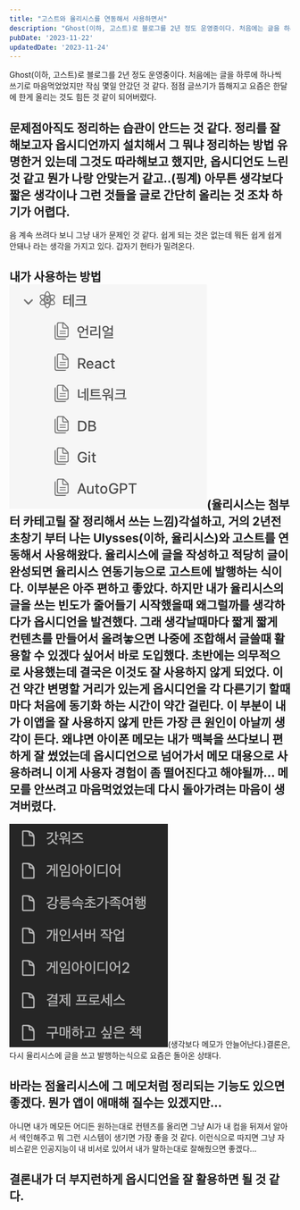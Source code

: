 ```yaml
---
title: "고스트와 율리시스를 연동해서 사용하면서"
description: "Ghost(이하, 고스트)로 블로그를 2년 정도 운영중이다. 처음에는 글을 하루에 하나씩 쓰기로 마음먹었었지만 작심 몇일 안갔던 것 같다. 점점 글쓰기가 뜸해지고 요즘은 한달에 한게 올리는 것도 힘든 것 같이 되어버렸다.   문제점  아직도 정리하는 습관이 안드는 것 같다. 정리를 잘해..."
pubDate: '2023-11-22'
updatedDate: '2023-11-24'
---
```


Ghost(이하, 고스트)로 블로그를 2년 정도 운영중이다. 처음에는 글을 하루에 하나씩 쓰기로 마음먹었었지만 작심 몇일 안갔던 것 같다. 점점 글쓰기가 뜸해지고 요즘은 한달에 한게 올리는 것도 힘든 것 같이 되어버렸다.
## 문제점아직도 정리하는 습관이 안드는 것 같다. 정리를 잘해보고자 옵시디언까지 설치해서 그 뭐냐 정리하는 방법 유명한거 있는데 그것도 따라해보고 했지만, 옵시디언도 느린것 같고 뭔가 나랑 안맞는거 같고..(핑계) 아무튼 생각보다 짧은 생각이나 그런 것들을 글로 간단히 올리는 것 조차 하기가 어렵다.
음 계속 쓰려다 보니 그냥 내가 문제인 것 같다. 쉽게 되는 것은 없는데 뭐든 쉽게 쉽게 안돼나 라는 생각을 가지고 있다. 갑자기 현타가 밀려온다.
## 내가 사용하는 방법![(율리시스는 첨부터 카테고릴 잘 정리해서 쓰는 느낌)](/content/images/2023/11/DraggedImage-6.png)(율리시스는 첨부터 카테고릴 잘 정리해서 쓰는 느낌)각설하고, 거의 2년전 초창기 부터 나는 Ulysses(이하, 율리시스)와 고스트를 연동해서 사용해왔다. 율리시스에 글을 작성하고 적당히 글이 완성되면 율리시스 연동기능으로 고스트에 발행하는 식이다. 이부분은 아주 편하고 좋았다. 하지만 내가 율리시스의 글을 쓰는 빈도가 줄어들기 시작했을때 왜그럴까를 생각하다가 옵시디언을 발견했다. 그래 생각날때마다 짧게 짧게 컨텐츠를 만들어서 올려놓으면 나중에 조합해서 글쓸때 활용할 수 있겠다 싶어서 바로 도입했다. 초반에는 의무적으로 사용했는데 결국은 이것도 잘 사용하지 않게 되었다. 이건 약간 변명할 거리가 있는게 옵시디언을 각 다른기기 할때마다 처음에 동기화 하는 시간이 약간 걸린다. 이 부분이 내가 이앱을 잘 사용하지 않게 만든 가장 큰 원인이 아날끼 생각이 든다. 왜냐면 아이폰 메모는 내가 맥북을 쓰다보니 편하게 잘 썼었는데 옵시디언으로 넘어가서 메모 대용으로 사용하려니 이게 사용자 경험이 좀 떨어진다고 해야될까… 메모를 안쓰려고 마음먹었었는데 다시 돌아가려는 마음이 생겨버렸다.
![(생각보다 메모가 안늘어난다.)](/content/images/2023/11/DraggedImage-1-1.png)(생각보다 메모가 안늘어난다.)결론은, 다시 율리시스에 글을 쓰고 발행하는식으로 요즘은 돌아온 상태다.
## 바라는 점율리시스에 그 메모처럼 정리되는 기능도 있으면 좋겠다. 뭔가 앱이 애매해 질수는 있겠지만…
아니면 내가 메모든 어디든 원하는대로 컨텐츠를 올리면 그냥 AI가 내 컴을 뒤져서 알아서 색인해주고 뭐 그런 시스템이 생기면 가장 좋을 것 같다.
이런식으로 따지면 그냥 자비스같은 인공지능이 내 비서로 있어서 내가 말하는대로 잘해줬으면 좋겠다…
## 결론내가 더 부지런하게 옵시디언을 잘 활용하면 될 것 같다.